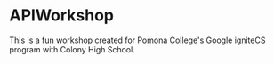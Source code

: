 # APIWorkshop
This is a fun workshop created for Pomona College's Google igniteCS program with Colony High School.
